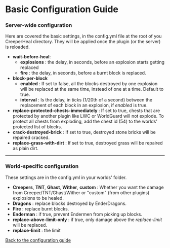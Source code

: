 Basic Configuration Guide
====
### Server-wide configuration

Here are covered the basic settings, in the config.yml file at the root of you CreeperHeal directory. They will be applied once the plugin (or the server) is reloaded.

* **wait-before-heal**: 
   * **explosions** : the delay, in seconds, before an explosion starts getting replaced
    * **fire** : the delay, in seconds, before a burnt block is replaced.
* **block-per-block**
    * **enabled** : If set to false, all the blocks destroyed by one explosion will be replaced at the same time, instead of one at a time. Default to true.
    * **interval** : Is the delay, in ticks (1/20th of a second) between the replacement of each block in an explosion, if *enabled* is true.
* **replace-protected-chests-immediately** : If set to true, chests that are protected by another plugin like LWC or WorldGuard will not explode. To protect all chests from exploding, add the chest id (54) to the worlds' protected list of blocks.
* **crack-destroyed-brick** : If set to true, destroyed stone bricks will be repaired cracked.
* **replace-grass-with-dirt** : If set to true, destroyed grass will be repaired as plain dirt.

***

### World-specific configuration

These settings are in the config.yml in your worlds' folder.

* **Creepers**, **TNT**, **Ghast**, **Wither**, **custom** : Whether you want the damage from Creeper/TNT/Ghast/Wither or "custom" (from other plugins) explosions to be healed.
* **Dragons** : replace blocks destroyed by EnderDragons.
* **Fire** : replace burnt blocks.
* **Enderman** : if true, prevent Endermen from picking up blocks.
* **replace-above-limit-only** : if true, only damage above the *replace-limit* will be replaced.
* **replace-limit** : the limit

[Back to the configuration guide](/wiki/configuration/guide)